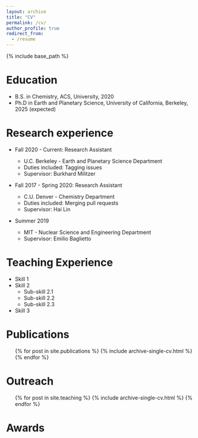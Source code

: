 ```yaml
---
layout: archive
title: "CV"
permalink: /cv/
author_profile: true
redirect_from:
  - /resume
---
```


{% include base_path %}

Education
======
* B.S. in Chemistry, ACS, University, 2020
* Ph.D in Earth and Planetary Science, University of California, Berkeley, 2025 (expected)

Research experience
======
* Fall 2020 - Current: Research Assistant
  * U.C. Berkeley - Earth and Planetary Science Department
  * Duties included: Tagging issues
  * Supervisor: Burkhard Militzer

* Fall 2017 - Spring 2020: Research Assistant
  * C.U. Denver - Chemistry Department
  * Duties included: Merging pull requests
  * Supervisor: Hai Lin
  
* Summer 2019
  * MIT - Nuclear Science and Engineering Department
  * Supervisor: Emilio Baglietto

Teaching Experience
======
* Skill 1
* Skill 2
  * Sub-skill 2.1
  * Sub-skill 2.2
  * Sub-skill 2.3
* Skill 3

Publications
======
  <ul>{% for post in site.publications %}
    {% include archive-single-cv.html %}
  {% endfor %}</ul>
  
Outreach
======
  <ul>{% for post in site.teaching %}
    {% include archive-single-cv.html %}
  {% endfor %}</ul>

Awards
======

